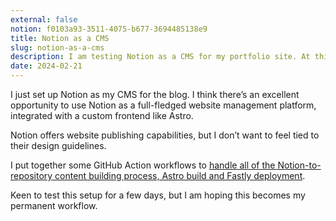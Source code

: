 ```yaml
---
external: false
notion: f0103a93-3511-4075-b677-3694485138e9
title: Notion as a CMS
slug: notion-as-a-cms
description: I am testing Notion as a CMS for my portfolio site. At this time, only blog posts are controlled from Notion but I can expand to projects and other aspects.
date: 2024-02-21
---
```


I just set up Notion as my CMS for the blog. I think there’s an excellent opportunity to use Notion as a full-fledged website management platform, integrated with a custom frontend like Astro. 

Notion offers website publishing capabilities, but I don’t want to feel tied to their design guidelines.

I put together some GitHub Action workflows to [handle all of the Notion-to-repository content building process, Astro build and Fastly deployment](https://github.com/arunsathiya/portfolio/tree/8af82b79914f0aa1b493c27527372041359e60bd/.github/workflows). 

Keen to test this setup for a few days, but I am hoping this becomes my permanent workflow.
